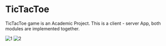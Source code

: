 # TicTacToe
TicTacToe game is an Academic Project. This is a client - server App, both modules are implemented together.


![1](https://user-images.githubusercontent.com/72452436/153429684-0b26fa59-2927-4abf-9fdd-61d14ba5b3a4.png)
![2](https://user-images.githubusercontent.com/72452436/153429703-88e3f6b2-ae4d-49a0-963e-c42da8814415.png)
